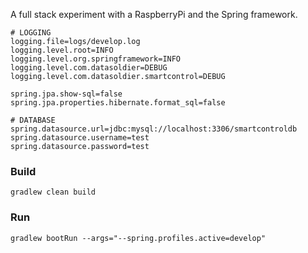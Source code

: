 A full stack experiment with a RaspberryPi and the Spring framework.
```
# LOGGING
logging.file=logs/develop.log
logging.level.root=INFO
logging.level.org.springframework=INFO
logging.level.com.datasoldier=DEBUG
logging.level.com.datasoldier.smartcontrol=DEBUG

spring.jpa.show-sql=false
spring.jpa.properties.hibernate.format_sql=false

# DATABASE
spring.datasource.url=jdbc:mysql://localhost:3306/smartcontroldb
spring.datasource.username=test
spring.datasource.password=test
```

### Build
`gradlew clean build`

### Run
`gradlew bootRun --args="--spring.profiles.active=develop"`



